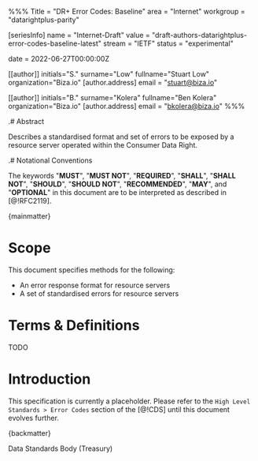 %%%
Title = "DR+ Error Codes: Baseline"
area = "Internet"
workgroup = "datarightplus-parity"

[seriesInfo]
name = "Internet-Draft"
value = "draft-authors-datarightplus-error-codes-baseline-latest"
stream = "IETF"
status = "experimental"

date = 2022-06-27T00:00:00Z

[[author]]
initials="S."
surname="Low"
fullname="Stuart Low"
organization="Biza.io"
[author.address]
email = "stuart@biza.io"

[[author]]
initials="B."
surname="Kolera"
fullname="Ben Kolera"
organization="Biza.io"
[author.address]
email = "bkolera@biza.io"
%%%

.# Abstract

Describes a standardised format and set of errors to be exposed by a resource server operated within the Consumer Data Right.

.# Notational Conventions

The keywords "**MUST**", "**MUST NOT**", "**REQUIRED**", "**SHALL**", "**SHALL NOT**", "**SHOULD**", "**SHOULD NOT**", "**RECOMMENDED**",  "**MAY**", and "**OPTIONAL**" in this document are to be interpreted as described in [@!RFC2119].

{mainmatter}

# Scope

This document specifies methods for the following:
  - An error response format for resource servers
  - A set of standardised errors for resource servers

# Terms & Definitions

TODO

# Introduction

This specification is currently a placeholder. Please refer to the `High Level Standards > Error Codes` section of the [@!CDS] until this document evolves further.

{backmatter}

<reference anchor="CDS" target="https://consumerdatastandardsaustralia.github.io/standards"><front><title>Consumer Data Standards (CDS)</title><author><organization>Data Standards Body (Treasury)</organization></author></front> </reference>

